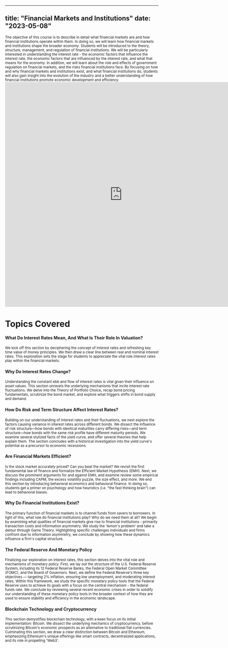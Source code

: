 

---
title: "Financial Markets and Institutions"
date: "2023-05-08"
---

<small>
The objective of this course is to describe in detail what financial markets are and how financial institutions operate within them. In doing so, we will learn how financial markets and institutions shape the broader economy. Students will be introduced to the theory, structure, management, and regulation of financial institutions. We will be particularly interested in understanding the interest rate - the economic factors that influence the interest rate, the economic factors that are influenced by the interest rate, and what that means for the economy. In addition, we will learn about the role and effects of government regulation on financial markets, and the risks financial institutions face. By focusing on how and why financial markets and institutions exist, and what financial institutions do, students will also gain insight into the evolution of the industry and a better understanding of how financial institutions promote economic development and efficiency.
</small>


<!-- Put your Kaltura iframe code here -->
<div class="video-container">
<iframe id="kaltura_player" src="https://cdnapisec.kaltura.com/p/1492301/sp/149230100/embedIframeJs/uiconf_id/49148882/partner_id/1492301?iframeembed=true&playerId=kaltura_player&entry_id=1_gwn96tmf&flashvars[streamerType]=auto&amp;flashvars[localizationCode]=en&amp;flashvars[sideBarContainer.plugin]=true&amp;flashvars[sideBarContainer.position]=left&amp;flashvars[sideBarContainer.clickToClose]=true&amp;flashvars[chapters.plugin]=true&amp;flashvars[chapters.layout]=vertical&amp;flashvars[chapters.thumbnailRotator]=false&amp;flashvars[streamSelector.plugin]=true&amp;flashvars[EmbedPlayer.SpinnerTarget]=videoHolder&amp;flashvars[dualScreen.plugin]=true&amp;flashvars[Kaltura.addCrossoriginToIframe]=true&amp;&wid=1_y4pw04c5" width="768" height="738" allowfullscreen webkitallowfullscreen mozAllowFullScreen allow="autoplay *; fullscreen *; encrypted-media *" sandbox="allow-downloads allow-forms allow-same-origin allow-scripts allow-top-navigation allow-pointer-lock allow-popups allow-modals allow-orientation-lock allow-popups-to-escape-sandbox allow-presentation allow-top-navigation-by-user-activation" frameborder="0" title="Introduction"></iframe>
</div>


<!-- {{< video src="/videos/vid1.mp4" format="mp4" >}} --> 


# Topics Covered

#### What Do Interest Rates Mean, And What Is Their Role In Valuation?

<small>
We kick off this section by deciphering the concept of interest rates and refreshing key time value of money principles. We then draw a clear line between real and nominal interest rates. This exploration sets the stage for students to appreciate the vital role interest rates play within the financial markets.
</small>

#### Why Do Interest Rates Change?

<small>
Understanding the constant ebb and flow of interest rates is vital given their influence on asset values. This section unravels the underlying mechanisms that incite interest rate fluctuations. We delve into the Theory of Portfolio Choice, recap bond pricing fundamentals, scrutinize the bond market, and explore what triggers shifts in bond supply and demand.
</small>

#### How Do Risk and Term Structure Affect Interest Rates?

<small>
Building on our understanding of interest rates and their fluctuations, we next explore the factors causing variance in interest rates across different bonds. We dissect the influence of risk structure—how bonds with identical maturities carry differing risks—and term structure—how bonds with the same risk profile have different maturity periods. We examine several stylized facts of the yield curve, and offer several theories that help explain them. The section concludes with a historical investigation into the yield curve's potential as a precursor to economic recessions.
</small>

#### Are Financial Markets Efficient?

<small>
Is the stock market accurately priced? Can you beat the market? We revisit the first fundamental law of finance and formalize the Efficient Market Hypothesis (EMH). Next, we discuss the prominent arguments for and against EMH, and examine review some empirical findings including CAPM, the excess volatility puzzle, the size effect, and more. We end this section by introducing behavioral economics and behavioral finance. In doing so, students get a primer on psychology and how heuristics (i.e. "the fast thinking brain") can lead to behavioral biases. 
</small>

#### Why Do Financial Institutions Exist?

<small> 
The primary function of financial markets is to channel funds from savers to borrowers. In light of this, what role do financial institutions play? Why do we need them at all? We begin by examining what qualities of financial markets give rise to financial institutions - primarily transaction costs and information asymmetry. We study the 'lemon's problem' and take a detour through Game Theory. Highlighting specific challenges individuals and firms confront due to information asymmetry, we conclude by showing how these dynamics influence a firm's capital structure.
</small>

#### The Federal Reserve And Monetary Policy

<small>
Finalizing our exploration on interest rates, this section delves into the vital role and mechanisms of monetary policy. First, we lay out the structure of the U.S. Federal Reserve System, including its 12 Federal Reserve Banks, the Federal Open Market Committee (FOMC), and the Board of Governors. Next, we define the Federal Reserve's three key objectives — targeting 2% inflation, ensuring low unemployment, and moderating interest rates. Within this framework, we study the specific monetary policy tools that the Federal Reserve uses to achieve its goals with a focus on the central mechanism - the federal funds rate. We conclude by reviewing several recent economic crises in order to solidify our understanding of these monetary policy tools in the broader context of how they are used to ensure stability and efficiency in the economic landscape.
</small>

#### Blockchain Technology and Cryptocurrency

<small>
This section demystifies blockchain technology, with a keen focus on its initial implementation: Bitcoin. We dissect the underlying mechanics of cryptocurrency, before scrutinizing Bitcoin's economic prospects as an alternative to traditional fiat currencies. Culminating this section, we draw a clear distinction between Bitcoin and Ethereum, emphasizing Ethereum's unique offerings like smart contracts, decentralized applications, and its role in propelling 'Web3'. 
</small>

